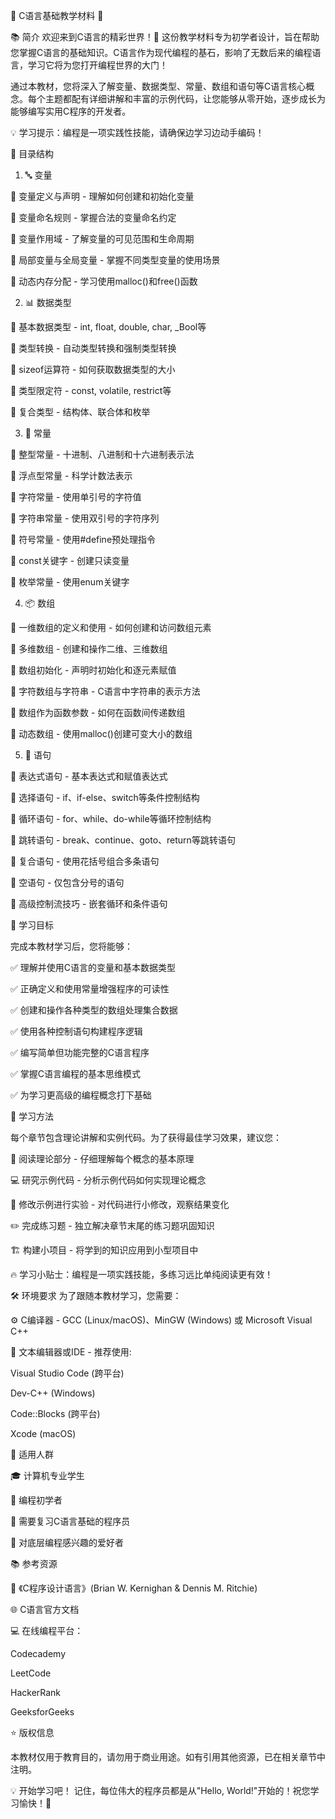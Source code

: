 🚀 C语言基础教学材料 🚀


📚 简介
欢迎来到C语言的精彩世界！🎉 这份教学材料专为初学者设计，旨在帮助您掌握C语言的基础知识。C语言作为现代编程的基石，影响了无数后来的编程语言，学习它将为您打开编程世界的大门！

通过本教材，您将深入了解变量、数据类型、常量、数组和语句等C语言核心概念。每个主题都配有详细讲解和丰富的示例代码，让您能够从零开始，逐步成长为能够编写实用C程序的开发者。

💡 学习提示：编程是一项实践性技能，请确保边学习边动手编码！

📑 目录结构
1. 🔤 变量


🔹 变量定义与声明 - 理解如何创建和初始化变量

🔹 变量命名规则 - 掌握合法的变量命名约定

🔹 变量作用域 - 了解变量的可见范围和生命周期

🔹 局部变量与全局变量 - 掌握不同类型变量的使用场景

🔹 动态内存分配 - 学习使用malloc()和free()函数

2. 📊 数据类型


🔹 基本数据类型 - int, float, double, char, _Bool等

🔹 类型转换 - 自动类型转换和强制类型转换

🔹 sizeof运算符 - 如何获取数据类型的大小

🔹 类型限定符 - const, volatile, restrict等

🔹 复合类型 - 结构体、联合体和枚举

3. 💎 常量


🔹 整型常量 - 十进制、八进制和十六进制表示法

🔹 浮点型常量 - 科学计数法表示

🔹 字符常量 - 使用单引号的字符值

🔹 字符串常量 - 使用双引号的字符序列

🔹 符号常量 - 使用#define预处理指令

🔹 const关键字 - 创建只读变量

🔹 枚举常量 - 使用enum关键字

4. 📦 数组


🔹 一维数组的定义和使用 - 如何创建和访问数组元素

🔹 多维数组 - 创建和操作二维、三维数组

🔹 数组初始化 - 声明时初始化和逐元素赋值

🔹 字符数组与字符串 - C语言中字符串的表示方法

🔹 数组作为函数参数 - 如何在函数间传递数组

🔹 动态数组 - 使用malloc()创建可变大小的数组

5. 🔄 语句


🔹 表达式语句 - 基本表达式和赋值表达式

🔹 选择语句 - if、if-else、switch等条件控制结构

🔹 循环语句 - for、while、do-while等循环控制结构

🔹 跳转语句 - break、continue、goto、return等跳转语句

🔹 复合语句 - 使用花括号组合多条语句

🔹 空语句 - 仅包含分号的语句

🔹 高级控制流技巧 - 嵌套循环和条件语句

🎯 学习目标

完成本教材学习后，您将能够：

✅ 理解并使用C语言的变量和基本数据类型

✅ 正确定义和使用常量增强程序的可读性

✅ 创建和操作各种类型的数组处理集合数据

✅ 使用各种控制语句构建程序逻辑

✅ 编写简单但功能完整的C语言程序

✅ 掌握C语言编程的基本思维模式

✅ 为学习更高级的编程概念打下基础

📝 学习方法


每个章节包含理论讲解和实例代码。为了获得最佳学习效果，建议您：

📖 阅读理论部分 - 仔细理解每个概念的基本原理

💻 研究示例代码 - 分析示例代码如何实现理论概念

🔄 修改示例进行实验 - 对代码进行小修改，观察结果变化

✏️ 完成练习题 - 独立解决章节末尾的练习题巩固知识

🏗️ 构建小项目 - 将学到的知识应用到小型项目中

🔥 学习小贴士：编程是一项实践技能，多练习远比单纯阅读更有效！

🛠️ 环境要求
为了跟随本教材学习，您需要：

⚙️ C编译器 - GCC (Linux/macOS)、MinGW (Windows) 或 Microsoft Visual C++

📝 文本编辑器或IDE - 推荐使用:

Visual Studio Code (跨平台)

Dev-C++ (Windows)

Code::Blocks (跨平台)

Xcode (macOS)

👥 适用人群

🎓 计算机专业学生

🔰 编程初学者

🔄 需要复习C语言基础的程序员

🧩 对底层编程感兴趣的爱好者

📚 参考资源

📕 《C程序设计语言》(Brian W. Kernighan & Dennis M. Ritchie)

🌐 C语言官方文档

💻 在线编程平台：

Codecademy

LeetCode

HackerRank

GeeksforGeeks

⭐ 版权信息

本教材仅用于教育目的，请勿用于商业用途。如有引用其他资源，已在相关章节中注明。


💡 开始学习吧！ 记住，每位伟大的程序员都是从"Hello, World!"开始的！祝您学习愉快！🚀
